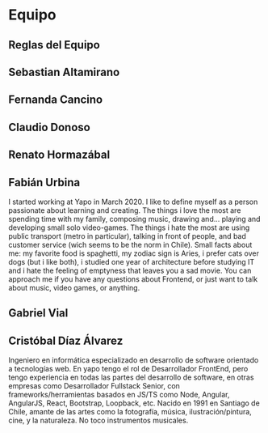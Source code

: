 # Equipo

## Reglas del Equipo

## Sebastian Altamirano

## Fernanda Cancino

## Claudio Donoso

## Renato Hormazábal

## Fabián Urbina

I started working at Yapo in March 2020. I like to define myself as a person passionate about learning and creating. The things i love the most are spending time with my family, composing music, drawing and... playing and developing small solo video-games. The things i hate the most are using public transport (metro in particular), talking in front of people, and bad customer service (wich seems to be the norm in Chile). Small facts about me: my favorite food is spaghetti, my zodiac sign is Aries, i prefer cats over dogs (but i like both), i studied one year of architecture before studying IT and i hate the feeling of emptyness that leaves you a sad movie. You can approach me if you have any questions about Frontend, or just want to talk about music, video games, or anything.

## Gabriel Vial

## Cristóbal Díaz Álvarez

Ingeniero en informática especializado en desarrollo de software orientado a tecnologías web. En yapo tengo el rol de Desarrollador FrontEnd, pero tengo experiencia en todas las partes del desarrollo de software, en otras empresas como Desarrollador Fullstack Senior, con frameworks/herramientas basados en JS/TS como Node, Angular, AngularJS, React, Bootstrap, Loopback, etc. Nacido en 1991 en Santiago de Chile, amante de las artes como la fotografía, música, ilustración/pintura, cine, y la naturaleza. No toco instrumentos musicales.
